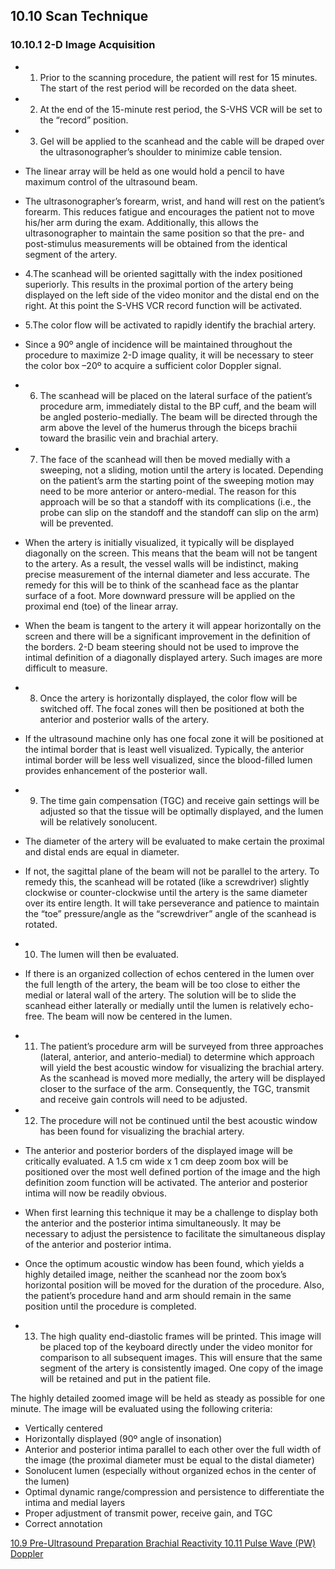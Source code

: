 ## 10.10 Scan Technique

### 10.10.1 2-D Image Acquisition

* 1. Prior to the scanning procedure, the patient will rest for 15 minutes. The start of the rest period will be recorded on the data sheet.
* 2. At the end of the 15-minute rest period, the S-VHS VCR will be set to the “record” position.
* 3. Gel will be applied to the scanhead and the cable will be draped over the ultrasonographer’s shoulder to minimize cable tension.

 * The linear array will be held as one would hold a pencil to have maximum control of the ultrasound beam.
 * The ultrasonographer’s forearm, wrist, and hand will rest on the patient’s forearm. This reduces fatigue and encourages the patient not to move his/her arm during the exam. Additionally, this allows the ultrasonographer to maintain the same position so that the pre- and post-stimulus measurements will be obtained from the identical segment of the artery.

* 4.The scanhead will be oriented sagittally with the index positioned superiorly. This results in the proximal portion of the artery being displayed on the left side of the video monitor and the distal end on the right. At this point the S-VHS VCR record function will be activated.
* 5.The color flow will be activated to rapidly identify the brachial artery.

 * Since a 90º angle of incidence will be maintained throughout the procedure to maximize 2-D image quality, it will be necessary to steer the color box –20º to acquire a sufficient color Doppler signal.

* 6. The scanhead will be placed on the lateral surface of the patient’s procedure arm, immediately distal to the BP cuff, and the beam will be angled posterio-medially. The beam will be directed through the arm above the level of the humerus through the biceps brachii toward the brasilic vein and brachial artery.
* 7. The face of the scanhead will then be moved medially with a sweeping, not a sliding, motion until the artery is located. Depending on the patient’s arm the starting point of the sweeping motion may need to be more anterior or antero-medial. The reason for this approach will be so that a standoff with its complications (i.e., the probe can slip on the standoff and the standoff can slip on the arm) will be prevented.

 * When the artery is initially visualized, it typically will be displayed diagonally on the screen. This means that the beam will not be tangent to the artery. As a result, the vessel walls will be indistinct, making precise measurement of the internal diameter and less accurate. The remedy for this will be to think of the scanhead face as the plantar surface of a foot. More downward pressure will be applied on the proximal end (toe) of the linear array.
 * When the beam is tangent to the artery it will appear horizontally on the screen and there will be a significant improvement in the definition of the borders. 2-D beam steering should not be used to improve the intimal definition of a diagonally displayed artery. Such images are more difficult to measure.

* 8. Once the artery is horizontally displayed, the color flow will be switched off. The focal zones will then be positioned at both the anterior and posterior walls of the artery.

 * If the ultrasound machine only has one focal zone it will be positioned at the intimal border that is least well visualized. Typically, the anterior intimal border will be less well visualized, since the blood-filled lumen provides enhancement of the posterior wall.

* 9. The time gain compensation (TGC) and receive gain settings will be adjusted so that the tissue will be optimally displayed, and the lumen will be relatively sonolucent.

 * The diameter of the artery will be evaluated to make certain the proximal and distal ends are equal in diameter.
 * If not, the sagittal plane of the beam will not be parallel to the artery. To remedy this, the scanhead will be rotated (like a screwdriver) slightly clockwise or counter-clockwise until the artery is the same diameter over its entire length. It will take perseverance and patience to maintain the “toe” pressure/angle as the “screwdriver” angle of the scanhead is rotated.

* 10. The lumen will then be evaluated.

 * If there is an organized collection of echos centered in the lumen over the full length of the artery, the beam will be too close to either the medial or lateral wall of the artery. The solution will be to slide the scanhead either laterally or medially until the lumen is relatively echo-free. The beam will now be centered in the lumen.

* 11. The patient’s procedure arm will be surveyed from three approaches (lateral, anterior, and anterio-medial) to determine which approach will yield the best acoustic window for visualizing the brachial artery. As the scanhead is moved more medially, the artery will be displayed closer to the surface of the arm. Consequently, the TGC, transmit and receive gain controls will need to be adjusted.
* 12. The procedure will not be continued until the best acoustic window has been found for visualizing the brachial artery.

 * The anterior and posterior borders of the displayed image will be critically evaluated. A 1.5 cm wide x 1 cm deep zoom box will be positioned over the most well defined portion of the image and the high definition zoom function will be activated. The anterior and posterior intima will now be readily obvious.
 * When first learning this technique it may be a challenge to display both the anterior and the posterior intima simultaneously. It may be necessary to adjust the persistence to facilitate the simultaneous display of the anterior and posterior intima.
 * Once the optimum acoustic window has been found, which yields a highly detailed image, neither the scanhead nor the zoom box’s horizontal position will be moved for the duration of the procedure. Also, the patient’s procedure hand and arm should remain in the same position until the procedure is completed.

* 13. The high quality end-diastolic frames will be printed. This image will be placed top of the keyboard directly under the video monitor for comparison to all subsequent images. This will ensure that the same segment of the artery is consistently imaged. One copy of the image will be retained and put in the patient file.

The highly detailed zoomed image will be held as steady as possible for one minute. The image will be evaluated using the following criteria:

* Vertically centered
* Horizontally displayed (90º angle of insonation)
* Anterior and posterior intima parallel to each other over the full width of the image (the proximal diameter must be equal to the distal diameter)
* Sonolucent lumen (especially without organized echos in the center of the lumen)
* Optimal dynamic range/compression and persistence to differentiate the intima and medial layers
* Proper adjustment of transmit power, receive gain, and TGC
* Correct annotation


<div class="center">
<div class="btn-group">
  <a href=":pages_path:/manuals/brachial-reactivity/10-09-preultrasound-preparation.md" class="btn btn-default">
    <span class="glyphicon glyphicon-chevron-left"></span>
    10.9 Pre-Ultrasound Preparation
  </a>

  <a href=":pages_path:/manuals/brachial-reactivity" class="btn btn-default">
    <span class="glyphicon glyphicon-chevron-up"></span>
    Brachial Reactivity
  </a>

  <a href=":pages_path:/manuals/brachial-reactivity/10-11-pw-doppler.md" class="btn btn-success">
    10.11 Pulse Wave (PW) Doppler
    <span class="glyphicon glyphicon-chevron-right"></span>
  </a>
</div>
</div>
